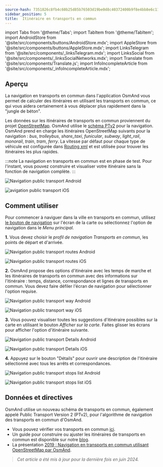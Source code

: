 ```yaml
---
source-hash: 7351826c8fb4c60b25d85b76503d19be0d8c40372400b9f8e4bb8e6c1112825b 
sidebar_position: 5
title:  Itinéraire en transports en commun
---
```


import Tabs from '@theme/Tabs';
import TabItem from '@theme/TabItem';
import AndroidStore from '@site/src/components/buttons/AndroidStore.mdx';
import AppleStore from '@site/src/components/buttons/AppleStore.mdx';
import LinksTelegram from '@site/src/components/_linksTelegram.mdx';
import LinksSocial from '@site/src/components/_linksSocialNetworks.mdx';
import Translate from '@site/src/components/Translate.js';
import InfoIncompleteArticle from '@site/src/components/_infoIncompleteArticle.mdx';



## Aperçu

La navigation en transports en commun dans l'application OsmAnd vous permet de calculer des itinéraires en utilisant les transports en commun, ce qui vous aidera certainement à vous déplacer plus rapidement dans la "jungle de béton".

Les données sur les itinéraires de transports en commun proviennent du projet [OpenStreetMap](http://openstreetmap.org/). OsmAnd utilise le [schéma PTv2](https://wiki.openstreetmap.org/wiki/Public_transport) pour la navigation. OsmAnd prend en charge les itinéraires OpenStreetMap suivants pour la navigation : *bus*, *trolleybus*, *share_taxi*, *funicular*, *subway*, *light_rail*, *monorail*, *train*, *tram*, *ferry*. La vitesse par défaut pour chaque type de véhicule est configurée dans [Routing xml](../../../technical/build-osmand/routing.md) et est utilisée pour trouver les itinéraires les plus rapides.

:::note
La navigation en transports en commun est en phase de test. Pour l'instant, vous pouvez construire et visualiser votre itinéraire sans la fonction de navigation complète.
:::

<Tabs groupId="operating-systems">

<TabItem value="android" label="Android">

![Navigation public transport Android](@site/static/img/navigation/public/navigation_android.png)  

</TabItem>

<TabItem value="ios" label="iOS">  

![avigation public transport iOS](@site/static/img/navigation/public/navigation_ios.png)

</TabItem>

</Tabs>


## Comment utiliser

Pour commencer à naviguer dans la ville en transports en commun, utilisez [le bouton de navigation](../../widgets/map-buttons.md#directions) sur l'écran de la carte ou sélectionnez l'option de navigation dans le *Menu principal*.

**1.** Vous devez choisir le *profil de navigation Transports en commun*, les points de départ et d'arrivée.

<Tabs groupId="operating-systems">

<TabItem value="android" label="Android">

![Navigation public transport routes Android](@site/static/img/navigation/public/navigation_public_android.png)

</TabItem>

<TabItem value="ios" label="iOS">  

![Navigation public transport routes iOS](@site/static/img/navigation/public/navigation_public_ios.png)

</TabItem>

</Tabs>

**2.** OsmAnd propose des options d'itinéraire avec les temps de marche et les itinéraires de transports en commun avec des informations sur l'itinéraire : temps, distance, correspondance et lignes de transports en commun. Vous devez faire défiler l'écran de navigation pour sélectionner l'option requise.

<Tabs groupId="operating-systems">

<TabItem value="android" label="Android">

![Navigation public transport way Android](@site/static/img/navigation/public/navigation_way_android.png)

</TabItem>

<TabItem value="ios" label="iOS">  

![Navigation public transport way iOS](@site/static/img/navigation/public/navigation_way_ios.png)

</TabItem>

</Tabs>

**3.** Vous pouvez visualiser toutes les suggestions d'itinéraire possibles sur la carte en utilisant le bouton *Afficher sur la carte*. Faites glisser les écrans pour afficher l'option d'itinéraire suivante.

<Tabs groupId="operating-systems">

<TabItem value="android" label="Android">

![Navigation public transport Details Android](@site/static/img/navigation/public/navigation_details_android.png)

</TabItem>

<TabItem value="ios" label="iOS">  

![Navigation public transport Details iOS](@site/static/img/navigation/public/navigation_details_ios.png)

</TabItem>

</Tabs>


**4.** Appuyez sur le bouton "Détails" pour ouvrir une description de l'itinéraire sélectionné avec tous les arrêts et correspondances.

<Tabs groupId="operating-systems">

<TabItem value="android" label="Android">

![Navigation public transport stops list Android](@site/static/img/navigation/public/navigation_stops_list_android.png)

</TabItem>

<TabItem value="ios" label="iOS">  

![Navigation public transport stops list iOS](@site/static/img/navigation/public/navigation_stops_list_ios.png)

</TabItem>

</Tabs>


## Données et directives

OsmAnd utilise un nouveau schéma de transports en commun, également appelé Public Transport Version 2 (PTv2), pour l'algorithme de navigation des transports en commun d'OsmAnd.

- Vous pouvez vérifier vos transports en commun [ici](http://tools.geofabrik.de/osmi/).
- Un guide pour construire ou ajuster les itinéraires de transports en commun est disponible sur notre [blog](https://osmand.net/blog/guideline-pt).
- La présentation [2019 : Navigation en transports en commun utilisant OpenStreetMap par OsmAnd](https://www.youtube.com/watch?v=SPab09kaWPc&ab_channel=StateoftheMap).

> *Cet article a été mis à jour pour la dernière fois en juin 2024.*

